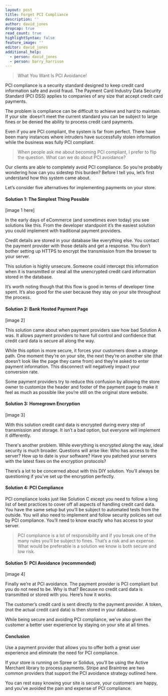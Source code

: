 ```yaml
---
layout: post
title: Forget PCI Compliance
description: ''
author: david_jones
dropcap: true
read_count: true
highlightSyntax: false
feature_image: ''
editor: david_jones
additional_help:
  - person: david_jones
  - person: barry_harrison
---
```


> What You Want Is PCI Avoidance!

PCI compliance is a security standard designed to keep credit card information safe and avoid fraud. The Payment Card Industry Data Security Standard (PCI DSS) applies to companies of any size that accept credit card payments.

The problem is compliance can be difficult to achieve and hard to maintain. If your site &nbsp;doesn’t meet the current standard you can be subject to large fines or be denied the ability to process credit card payments.

Even if you are PCI compliant, the system is far from perfect. There have been many instances where intruders have successfully stolen information while the business was fully PCI compliant.

> When people ask me about becoming PCI compliant, I prefer to flip the question. What can we do about PCI avoidance?

Our clients are able to completely avoid PCI compliance. So you’re probably wondering how can you sidestep this burden? Before I tell you, let’s first understand how this system came about.

Let’s consider five alternatives for implementing payments on your store.

#### Solution 1: The Simplest Thing Possible

[image 1 here]

In the early days of eCommerce (and sometimes even today) you see solutions like this. From the developer standpoint it’s the easiest solution you could implement with traditional payment providers.

Credit details are stored in your database like everything else. You contact the payment provider with those details and get a response. You don’t bother setting up HTTPS to encrypt the transmission from the browser to your server.

This solution is highly unsecure. Someone could intercept this information when it is transmitted or steal all the unencrypted credit card information stored in the database.

It’s worth noting though that this flow is good in terms of developer time spent. It’s also good for the user because they stay on your site throughout the process.

#### Solution 2: Bank Hosted Payment Page

[image 2]

This solution came about when payment providers saw how bad Solution A was. It allows payment providers to have full control and confidence that credit card data is secure all along the way.

While this option is more secure, it forces your customers down a strange path. One moment they’re on your site, the next they’re on another site (that doesn’t look like the page they came from) and they’re asked to enter payment information. This disconnect will negatively impact your conversion rate.

Some payment providers try to reduce this confusion by allowing the store owner to customize the header and footer of the payment page to make it feel as much as possible like you’re still on the original store website.

#### Solution 3: Homegrown Encryption

[image 3]

With this solution credit card data is encrypted during every step of transmission and storage. It isn’t a bad option, but everyone will implement it differently.

There's another problem. While everything is encrypted along the way, ideal security is much broader. Questions will arise like: Who has access to the server? How up to date is your software? Have you patched your servers with the latest fixes on the encryption protocols?

There’s a lot to be concerned about with this DIY solution. You’ll always be questioning if you’ve set up the encryption perfectly.

#### Solution 4: PCI Compliance

PCI compliance looks just like Solution C except you need to follow a long list of best practices to cover off all aspects of handling credit card data. You have the same setup but you’ll be subject to automated tests from the outside. You will also need to implement and follow security policies set out by PCI compliance. You’ll need to know exactly who has access to your server.

> PCI compliance is a lot of responsibility and if you break one of the many rules you’ll be subject to fines. That’s a risk and an expense. What would be preferable is a solution we know is both secure and low risk.

#### Solution 5: PCI Avoidance (recommended)

[image 4]

Finally we’re at PCI avoidance. The payment provider is PCI compliant but you do not need to be. Why is that? Because no credit card data is transmitted or stored with you. Here’s how it works.

The customer’s credit card is sent directly to the payment provider. A token, (not the actual credit card data) is then stored in your database.

While being secure and avoiding PCI compliance, we’ve also given the customer a better user experience by staying on your site at all times.

#### Conclusion

Use a payment provider that allows you to offer both a great user experience and eliminate the need for PCI compliance.

If your store is running on Spree or Solidus, you’ll be using the Active Merchant library to process payments. Stripe and Braintree are two common providers that support the PCI avoidance strategy outlined here.

You can rest easy knowing your site is secure, your customers are happy, and you’ve avoided the pain and expense of PCI compliance.

&nbsp;

&nbsp;